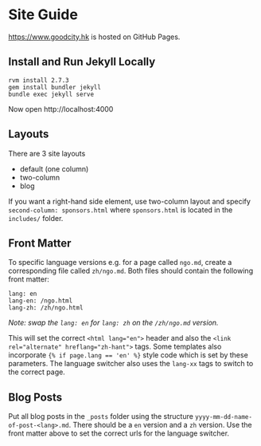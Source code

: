 # Site Guide

https://www.goodcity.hk is hosted on GitHub Pages.

## Install and Run Jekyll Locally

```
rvm install 2.7.3
gem install bundler jekyll
bundle exec jekyll serve
```
Now open http://localhost:4000


## Layouts

There are 3 site layouts

- default (one column)
- two-column
- blog

If you want a right-hand side element, use two-column layout and specify `second-column: sponsors.html` where `sponsors.html` is located in the `includes/` folder.

## Front Matter

To specific language versions e.g. for a page called `ngo.md`, create a corresponding file called `zh/ngo.md`. Both files should contain the following front matter:

```
lang: en
lang-en: /ngo.html
lang-zh: /zh/ngo.html
```

_Note: swap the `lang: en` for `lang: zh` on the `/zh/ngo.md` version._

This will set the correct `<html lang="en">` header and also the `<link rel="alternate" hreflang="zh-hant">` tags. Some templates also incorporate `{% if page.lang == 'en' %}` style code which is set by these parameters. The language switcher also uses the `lang-xx` tags to switch to the correct page.

## Blog Posts

Put all blog posts in the `_posts` folder using the structure `yyyy-mm-dd-name-of-post-<lang>.md`. There should be a `en` version and a `zh` version. Use the front matter above to set the correct urls for the language switcher.

